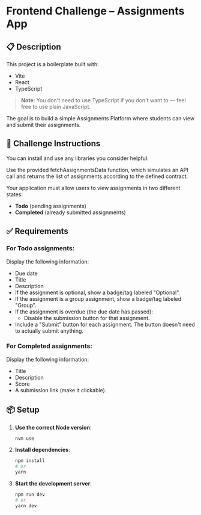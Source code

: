 # Frontend Challenge – Assignments App

## 📋 Description

This project is a boilerplate built with:

- Vite
- React
- TypeScript

> **Note**: You don't need to use TypeScript if you don't want to — feel free to use plain JavaScript.

The goal is to build a simple Assignments Platform where students can view and submit their assignments.

## 🚀 Challenge Instructions

You can install and use any libraries you consider helpful.

Use the provided fetchAssignmentsData function, which simulates an API call and returns the list of assignments according to the defined contract.

Your application must allow users to view assignments in two different states:

- **Todo** (pending assignments)
- **Completed** (already submitted assignments)

## ✅ Requirements

### For Todo assignments:

Display the following information:

- Due date
- Title
- Description
- If the assignment is optional, show a badge/tag labeled "Optional".
- If the assignment is a group assignment, show a badge/tag labeled "Group".
- If the assignment is overdue (the due date has passed):
  - Disable the submission button for that assignment.
- Include a "Submit" button for each assignment. The button doesn't need to actually submit anything.

### For Completed assignments:

Display the following information:

- Title
- Description
- Score
- A submission link (make it clickable).

## 📦 Setup

1. **Use the correct Node version**:

   ```bash
   nvm use
   ```

2. **Install dependencies**:

   ```bash
   npm install
   # or
   yarn
   ```

3. **Start the development server**:
   ```bash
   npm run dev
   # or
   yarn dev
   ```

